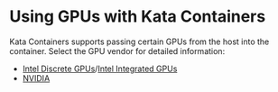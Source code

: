 # Using GPUs with Kata Containers

Kata Containers supports passing certain GPUs from the host into the container. Select the GPU vendor for detailed information:

- [Intel Discrete GPUs](Intel-Discrete-GPU-passthrough-and-Kata.md)/[Intel Integrated GPUs](Intel-GPU-passthrough-and-Kata.md)
- [NVIDIA](NVIDIA-GPU-passthrough-and-Kata.md)

